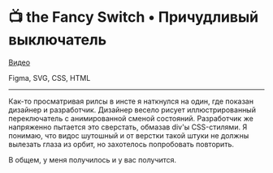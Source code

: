 # 📺 the Fancy Switch • Причудливый выключатель

[Видео](https://youtu.be/WiWiN_NrXqU)

Figma, SVG, CSS, HTML

---

Как-то просматривая рилсы в инсте я наткнулся на один, где показан дизайнер и разработчик. Дизайнер весело рисует иллюстрированный переключатель с анимированной сменой состояний. Разработчик же напряженно пытается это сверстать, обмазав div'ы CSS-стилями. Я понимаю, что видос шутошный и от верстки такой штуки не должны вылезать глаза из орбит, но захотелось попробовать повторить.

В общем, у меня получилось и у вас получится.
